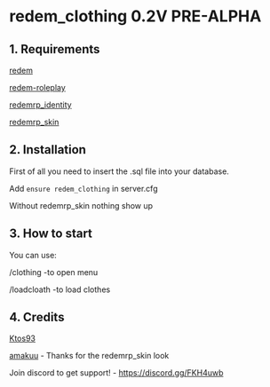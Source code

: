 # redem_clothing 0.2V PRE-ALPHA

## 1. Requirements

[redem](https://github.com/kanersps/redem)

[redem-roleplay](https://github.com/RedEM-RP/redem_roleplay/)

[redemrp_identity](https://github.com/RedEM-RP/redemrp_identity/)

[redemrp_skin](https://github.com/RedEM-RP/redemrp_skin/)

## 2. Installation
First of all you need to insert the .sql file into your database.

Add ```ensure redem_clothing``` in server.cfg

Without redemrp_skin nothing show up

## 3. How to start
You can use:

/clothing -to open menu

/loadcloath -to load clothes

## 4. Credits
[Ktos93](http://github.com/amakuu)

[amakuu](http://github.com/amakuu) - Thanks for the redemrp_skin look

Join discord to get support! - https://discord.gg/FKH4uwb
